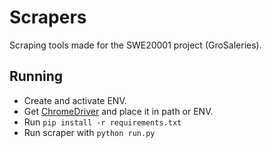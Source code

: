 # Scrapers

Scraping tools made for the SWE20001 project (GroSaleries).

## Running

- Create and activate ENV.
- Get [ChromeDriver](https://sites.google.com/a/chromium.org/chromedriver/downloads) and place it in path or ENV.
- Run `pip install -r requirements.txt`
- Run scraper with `python run.py`